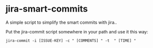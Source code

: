 # jira-smart-commits
A simple script to simplify the smart commits with jira..

Put the jira-commit script somewhere in your path and use it this way:

`jira-commit -i [ISSUE-KEY] -c " [COMMENTS] " -t  " [TIME] "`

